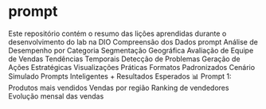 # prompt
Este repositório contém o resumo das lições aprendidas durante o desenvolvimento do lab na DIO
Compreensão dos Dados
prompt
Análise de Desempenho por Categoria
Segmentação Geográfica
Avaliação de Equipe de Vendas
Tendências Temporais
Detecção de Problemas
Geração de Ações Estratégicas
Visualizações Práticas
Formatos Padronizados
Cenário Simulado
Prompts Inteligentes + Resultados Esperados
📊 Prompt 1: Produtos mais vendidos
Vendas por região
Ranking de vendedores
Evolução mensal das vendas

